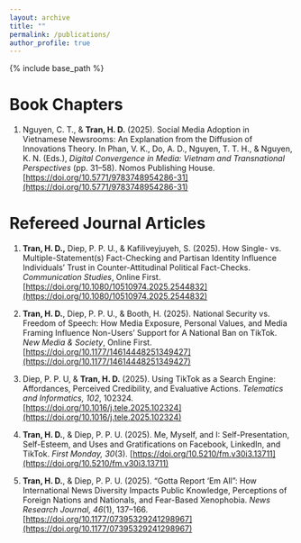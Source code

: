 ```yaml
---
layout: archive
title: ""
permalink: /publications/
author_profile: true
---
```

{% include base_path %}

Book Chapters
=====

1. Nguyen, C. T., & **Tran, H. D.** (2025). Social Media Adoption in Vietnamese Newsrooms: An Explanation from the Diffusion of Innovations Theory. In Phan, V. K., Do, A. D., Nguyen, T. T. H., & Nguyen, K. N. (Eds.), *Digital Convergence in Media: Vietnam and Transnational Perspectives* (pp. 31–58). Nomos Publishing House. [https://doi.org/10.5771/9783748954286-31](https://doi.org/10.5771/9783748954286-31)



Refereed Journal Articles
=====

1. **Tran, H. D.,** Diep, P. P. U., & Kafiliveyjuyeh, S. (2025). How Single- vs. Multiple-Statement(s) Fact-Checking and Partisan Identity Influence Individuals’ Trust in Counter-Attitudinal Political Fact-Checks. _Communication Studies_, Online First. [https://doi.org/10.1080/10510974.2025.2544832](https://doi.org/10.1080/10510974.2025.2544832)

2. **Tran, H. D.**, Diep, P. P. U., & Booth, H. (2025). National Security vs. Freedom of Speech: How Media Exposure, Personal Values, and Media Framing Influence Non-Users’ Support for A National Ban on TikTok. *New Media & Society*, Online First. [https://doi.org/10.1177/14614448251349427](https://doi.org/10.1177/14614448251349427)

3. Diep, P. P. U, & **Tran, H. D.** (2025). Using TikTok as a Search Engine: Affordances, Perceived Credibility, and Evaluative Actions. _Telematics and Informatics, 102_, 102324. [https://doi.org/10.1016/j.tele.2025.102324](https://doi.org/10.1016/j.tele.2025.102324)

4. **Tran, H. D.**, & Diep, P. P. U. (2025). Me, Myself, and I: Self-Presentation, Self-Esteem, and Uses and Gratifications on Facebook, LinkedIn, and TikTok. *First Monday, 30*(3). [https://doi.org/10.5210/fm.v30i3.13711](https://doi.org/10.5210/fm.v30i3.13711)

5. **Tran, H. D.**, & Diep, P. P. U. (2025). “Gotta Report ‘Em All”: How International News Diversity Impacts Public Knowledge, Perceptions of Foreign Nations and Nationals, and Fear-Based Xenophobia. _News Research Journal, 46_(1), 137–166. [https://doi.org/10.1177/07395329241298967](https://doi.org/10.1177/07395329241298967)
